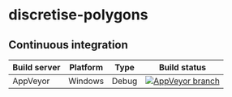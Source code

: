 # discretise-polygons

## Continuous integration

| Build server      | Platform     | Type     | Build status                                                                                                                                                        |
|-------------------|--------------|----------|---------------------------------------------------------------------------------------------------------------------------------------------------------------------|
| AppVeyor          | Windows      | Debug    | [![AppVeyor branch](https://ci.appveyor.com/api/projects/status/github/tcommandeur/discretise-polygons?branch=master&svg=true)](https://ci.appveyor.com/project/tcommandeur/discretise-polygons/branch/master)                  |
